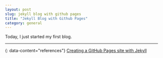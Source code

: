 ```yaml
---
layout: post
slug: jekyll blog with github pages
title: "Jekyll Blog with Github Pages"
category: general
---
```


Today, I just started my first blog.

---
{: data-content="references"}
[Creating a GitHub Pages site with Jekyll](https://docs.github.com/en/pages/setting-up-a-github-pages-site-with-jekyll/creating-a-github-pages-site-with-jekyll)
